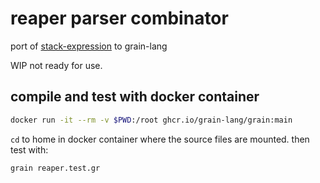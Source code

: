 # reaper parser combinator

port of [stack-expression](https://github.com/dominictarr/stack-expression) to grain-lang

WIP not ready for use.

## compile and test with docker container

```bash
docker run -it --rm -v $PWD:/root ghcr.io/grain-lang/grain:main
```

`cd` to home in docker container where the source files are mounted. then test with:

```bash
grain reaper.test.gr
```
